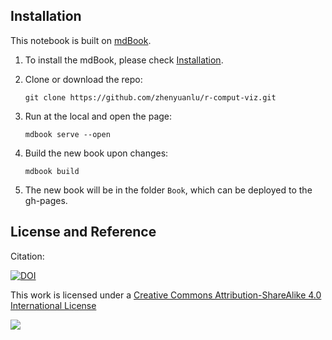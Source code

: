 ## Installation
This notebook is built on [mdBook](https://rust-lang.github.io/mdBook/). 

1. To install the mdBook, please check [Installation](https://rust-lang.github.io/mdBook/guide/installation.html).

2. Clone or download the repo: 
    
    `git clone https://github.com/zhenyuanlu/r-comput-viz.git`

3. Run at the local and open the page:
   
   `mdbook serve --open`

4. Build the new book upon changes: 
   
   `mdbook build`

5. The new book will be in the folder `Book`, which can be deployed to the gh-pages. 

## License and Reference
Citation: 

[![DOI](https://zenodo.org/badge/482409791.svg)](https://zenodo.org/badge/latestdoi/482409791)

This work is licensed under a [Creative Commons Attribution-ShareAlike 4.0 International License](http://creativecommons.org/licenses/by-sa/4.0/)

[<img src="https://i.creativecommons.org/l/by-sa/4.0/88x31.png">](http://creativecommons.org/licenses/by-sa/4.0/)
